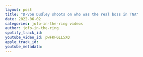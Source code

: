 ```yaml
---
layout: post
title: "D-Von Dudley shoots on who was the real boss in TNA"
date: 2022-06-02
categories: jofo-in-the-ring videos
author: jofo-in-the-ring
spotify_track_id: 
youtube_video_id: pwFKFGLL5XQ
apple_track_id: 
youtube_metadata: 
---
```

